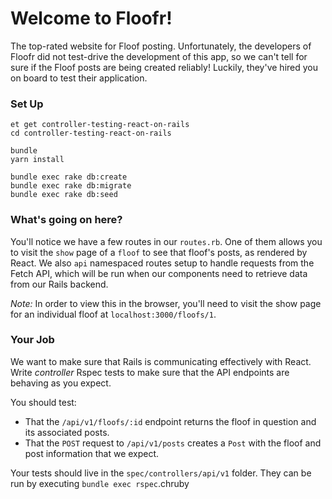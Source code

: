 # Welcome to Floofr!

The top-rated website for Floof posting. Unfortunately, the developers of Floofr did not test-drive the development of this app, so we can't tell for sure if the Floof posts are being created reliably! Luckily, they've hired you on board to test their application.

### Set Up
```no-highlight
et get controller-testing-react-on-rails
cd controller-testing-react-on-rails

bundle
yarn install

bundle exec rake db:create
bundle exec rake db:migrate
bundle exec rake db:seed
```

### What's going on here?

You'll notice we have a few routes in our `routes.rb`. One of them allows you to visit the `show` page of a `floof` to see that floof's posts, as rendered by React. We also `api` namespaced routes setup to handle requests from the Fetch API, which will be run when our components need to retrieve data from our Rails backend.

*Note:* In order to view this in the browser, you'll need to visit the show page for an individual floof at `localhost:3000/floofs/1`. 

### Your Job

We want to make sure that Rails is communicating effectively with React. Write *controller* Rspec tests to make sure that the API endpoints are behaving as you expect.

You should test:

* That the `/api/v1/floofs/:id` endpoint returns the floof in question and its associated posts.
* That the `POST` request to `/api/v1/posts` creates a `Post` with the floof and post information that we expect.

Your tests should live in the `spec/controllers/api/v1` folder. They can be run by executing `bundle exec rspec`.chruby
